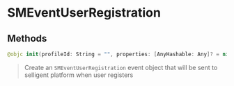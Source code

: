 # SMEventUserRegistration

## Methods
```swift
@objc init(profileId: String = "", properties: [AnyHashable: Any]? = nil)
```

>Create an ``SMEventUserRegistration`` event object that will be sent to selligent platform when user registers<br/>
